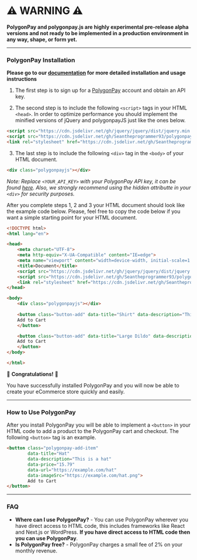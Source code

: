 # ⚠️ WARNING ⚠️
**PolygonPay and polygonpay.js are highly experimental pre-release alpha versions and not ready to be implemented in a production environment in any way, shape, or form yet.**

---

### PolygonPay Installation

**Please go to our [documentation](https://docs.polygonpay.com) for more detailed installation and usage instructions**

1) The first step is to sign up for a [PolygonPay](https://app.polygonpay.com/signup) account and obtain an API key.

2) The second step is to include the following `<script>` tags in your HTML `<head>`. In order to optimize performance you should implement the minified versions of jQuery and polygonpayJS just like the ones below.
```html
<script src="https://cdn.jsdelivr.net/gh/jquery/jquery/dist/jquery.min.js"></script>
<script src="https://cdn.jsdelivr.net/gh/Seantheprogrammer93/polygonpayjs@v2.0.0-alpha/polygonpay.min.js"></script>
<link rel="stylesheet" href="https://cdn.jsdelivr.net/gh/Seantheprogrammer93/polygonpayjs@v2.0.0-alpha/style.css">
```

3) The last step is to include the following `<div>` tag in the `<body>` of your HTML document.
```html
<div class="polygonpayjs"></div>
```
*Note: Replace `<YOUR_API_KEY>` with your PolygonPay API key, it can be found [here](https://docs.polygonpay.com/dashboard). Also, we strongly recommend using the hidden attributte in your `<div>` for security purposes.*

After you complete steps 1, 2 and 3 your HTML document should look like the example code below. Please, feel free to copy the code below if you want a simple starting point for your HTML document.
```html
<!DOCTYPE html>
<html lang="en">

<head>
    <meta charset="UTF-8">
    <meta http-equiv="X-UA-Compatible" content="IE=edge">
    <meta name="viewport" content="width=device-width, initial-scale=1.0">
    <title>Document</title>
    <script src="https://cdn.jsdelivr.net/gh/jquery/jquery/dist/jquery.min.js"></script>
    <script src="https://cdn.jsdelivr.net/gh/Seantheprogrammer93/polygonpayjs@v2.0.0-alpha/polygonpay.min.js"></script>
    <link rel="stylesheet" href="https://cdn.jsdelivr.net/gh/Seantheprogrammer93/polygonpayjs@v2.0.0-alpha/style.css">
</head>

<body>
    <div class="polygonpayjs"></div>
    
    <button class="button-add" data-title="Shirt" data-description="This is a shirt" data-price="3.75" data-url="https://example.com/shirt" data-imageSrc="https://external-content.duckduckgo.com/iu/?u=https%3A%2F%2Fdemo.wpstartersites.com%2Fcordero-demo%2Fwp-content%2Fuploads%2Fsites%2F12%2F2020%2F06%2Fmens-tee-blue.jpg&f=1&nofb=1&ipt=3beb7e4030c314bdbafe6cfd288aaadd051db5111832d3023afbf9fcf781c4ed&ipo=images">
    Add to Cart
    </button>

    <button class="button-add" data-title="Large Dildo" data-description="This is a DILDO" data-price="1000" data-url="https://example.com/shirt" data-imageSrc="https://external-content.duckduckgo.com/iu/?u=https%3A%2F%2Fassets.vg247.com%2Fcurrent%2F2011%2F11%2Fsaintsrowthethird-penetrator.jpg&f=1&nofb=1&ipt=bd4e160e79c504926bccf30b3603f1b4fd4e78534a01547b71a3451803c08921&ipo=images">
    Add to Cart
    </button>
</body>

</html>
```

🎉 **Congratulations!** 🎉

You have successfully installed PolygonPay and you will now be able to create your eCommerce store quickly and easily.

---

### How to Use PolygonPay

After you install PolygonPay you will be able to implement a `<button>` in your HTML code to add a product to the PolygonPay cart and checkout. The following `<button>` tag is an example.

```html
<button class="polygonpay-add-item"
        data-title="Hat" 
        data-description="This is a hat"
        data-price="15.79" 
        data-url="https://example.com/hat" 
        data-imageSrc="https://example.com/hat.png">
        Add to Cart
</button>
```
---

### FAQ
- **Where can I use PolygonPay?** - You can use PolygonPay wherever you have direct access to HTML code, this includes frameworks like React and Next.js or WordPress. **If you have direct access to HTML code then you can use PolygonPay**.
- **Is PolygonPay free?** - PolygonPay charges a small fee of 2% on your monthly revenue.
